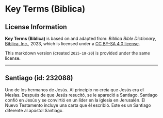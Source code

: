 # Key Terms (Biblica)

## License Information

**Key Terms (Biblica)** is based on and adapted from: _Biblica Bible Dictionary_, [Biblica, Inc.](https://www.biblica.com/), 2023, which is licensed under a [CC BY-SA 4.0 license](https://creativecommons.org/licenses/by-sa/4.0/legalcode.en).

This markdown version (created `2025-10-20`) is provided under the same license.



--------------------------------

## Santiago (id: 232088)

Uno de los hermanos de Jesús. Al principio no creía que Jesús era el Mesías. Después de que Jesús resucitó, se le apareció a Santiago. Santiago confió en Jesús y se convirtió en un líder en la iglesia en Jerusalén. El Nuevo Testamento incluye una carta que él escribió. Este es un Santiago diferente al apóstol Santiago.


